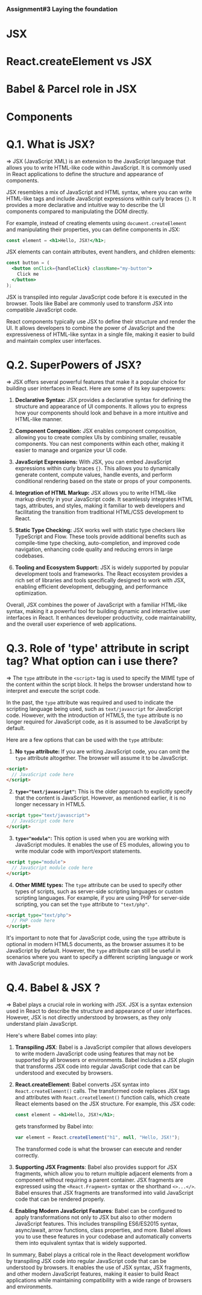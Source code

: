 ### Assignment#3 Laying the foundation

# JSX
# React.createElement vs JSX
# Babel & Parcel role in JSX
# Components


# Q.1. What is JSX?

=> JSX (JavaScript XML) is an extension to the JavaScript language that allows you to write HTML-like code within JavaScript. It is commonly used in React applications to define the structure and appearance of components.

JSX resembles a mix of JavaScript and HTML syntax, where you can write HTML-like tags and include JavaScript expressions within curly braces `{}`. It provides a more declarative and intuitive way to describe the UI components compared to manipulating the DOM directly.

For example, instead of creating elements using `document.createElement` and manipulating their properties, you can define components in JSX:

```jsx
const element = <h1>Hello, JSX!</h1>;
```

JSX elements can contain attributes, event handlers, and children elements:

```jsx
const button = (
  <button onClick={handleClick} className="my-button">
    Click me
  </button>
);
```

JSX is transpiled into regular JavaScript code before it is executed in the browser. Tools like Babel are commonly used to transform JSX into compatible JavaScript code.

React components typically use JSX to define their structure and render the UI. It allows developers to combine the power of JavaScript and the expressiveness of HTML-like syntax in a single file, making it easier to build and maintain complex user interfaces.


# Q.2. SuperPowers of JSX?

=> JSX offers several powerful features that make it a popular choice for building user interfaces in React. Here are some of its key superpowers:

1. **Declarative Syntax:** JSX provides a declarative syntax for defining the structure and appearance of UI components. It allows you to express how your components should look and behave in a more intuitive and HTML-like manner.

2. **Component Composition:** JSX enables component composition, allowing you to create complex UIs by combining smaller, reusable components. You can nest components within each other, making it easier to manage and organize your UI code.

3. **JavaScript Expressions:** With JSX, you can embed JavaScript expressions within curly braces `{}`. This allows you to dynamically generate content, compute values, handle events, and perform conditional rendering based on the state or props of your components.

4. **Integration of HTML Markup:** JSX allows you to write HTML-like markup directly in your JavaScript code. It seamlessly integrates HTML tags, attributes, and styles, making it familiar to web developers and facilitating the transition from traditional HTML/CSS development to React.

5. **Static Type Checking:** JSX works well with static type checkers like TypeScript and Flow. These tools provide additional benefits such as compile-time type checking, auto-completion, and improved code navigation, enhancing code quality and reducing errors in large codebases.

6. **Tooling and Ecosystem Support:** JSX is widely supported by popular development tools and frameworks. The React ecosystem provides a rich set of libraries and tools specifically designed to work with JSX, enabling efficient development, debugging, and performance optimization.

Overall, JSX combines the power of JavaScript with a familiar HTML-like syntax, making it a powerful tool for building dynamic and interactive user interfaces in React. It enhances developer productivity, code maintainability, and the overall user experience of web applications.

# Q.3. Role of 'type' attribute in script tag? What option can i use there?
=> The `type` attribute in the `<script>` tag is used to specify the MIME type of the content within the script block. It helps the browser understand how to interpret and execute the script code.

In the past, the `type` attribute was required and used to indicate the scripting language being used, such as `text/javascript` for JavaScript code. However, with the introduction of HTML5, the `type` attribute is no longer required for JavaScript code, as it is assumed to be JavaScript by default.

Here are a few options that can be used with the `type` attribute:

1. **No `type` attribute:** If you are writing JavaScript code, you can omit the `type` attribute altogether. The browser will assume it to be JavaScript.

```html
<script>
  // JavaScript code here
</script>
```

2. **`type="text/javascript"`:** This is the older approach to explicitly specify that the content is JavaScript. However, as mentioned earlier, it is no longer necessary in HTML5.

```html
<script type="text/javascript">
  // JavaScript code here
</script>
```

3. **`type="module"`:** This option is used when you are working with JavaScript modules. It enables the use of ES modules, allowing you to write modular code with import/export statements.

```html
<script type="module">
  // JavaScript module code here
</script>
```

4. **Other MIME types:** The `type` attribute can be used to specify other types of scripts, such as server-side scripting languages or custom scripting languages. For example, if you are using PHP for server-side scripting, you can set the `type` attribute to `"text/php"`.

```html
<script type="text/php">
  // PHP code here
</script>
```

It's important to note that for JavaScript code, using the `type` attribute is optional in modern HTML5 documents, as the browser assumes it to be JavaScript by default. However, the `type` attribute can still be useful in scenarios where you want to specify a different scripting language or work with JavaScript modules.

# Q.4. Babel & JSX ?

=> Babel plays a crucial role in working with JSX. JSX is a syntax extension used in React to describe the structure and appearance of user interfaces. However, JSX is not directly understood by browsers, as they only understand plain JavaScript.

Here's where Babel comes into play:

1. **Transpiling JSX**: Babel is a JavaScript compiler that allows developers to write modern JavaScript code using features that may not be supported by all browsers or environments. Babel includes a JSX plugin that transforms JSX code into regular JavaScript code that can be understood and executed by browsers.

2. **React.createElement**: Babel converts JSX syntax into `React.createElement()` calls. The transformed code replaces JSX tags and attributes with `React.createElement()` function calls, which create React elements based on the JSX structure. For example, this JSX code:

   ```jsx
   const element = <h1>Hello, JSX!</h1>;
   ```

   gets transformed by Babel into:

   ```javascript
   var element = React.createElement("h1", null, "Hello, JSX!");
   ```

   The transformed code is what the browser can execute and render correctly.

3. **Supporting JSX Fragments**: Babel also provides support for JSX fragments, which allow you to return multiple adjacent elements from a component without requiring a parent container. JSX fragments are expressed using the `<React.Fragment>` syntax or the shorthand `<>...</>`. Babel ensures that JSX fragments are transformed into valid JavaScript code that can be rendered properly.

4. **Enabling Modern JavaScript Features**: Babel can be configured to apply transformations not only to JSX but also to other modern JavaScript features. This includes transpiling ES6/ES2015 syntax, async/await, arrow functions, class properties, and more. Babel allows you to use these features in your codebase and automatically converts them into equivalent syntax that is widely supported.

In summary, Babel plays a critical role in the React development workflow by transpiling JSX code into regular JavaScript code that can be understood by browsers. It enables the use of JSX syntax, JSX fragments, and other modern JavaScript features, making it easier to build React applications while maintaining compatibility with a wide range of browsers and environments.
